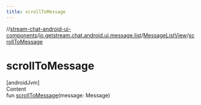 ```yaml
---
title: scrollToMessage
---
```

//[stream-chat-android-ui-components](../../../index.md)/[io.getstream.chat.android.ui.message.list](../index.md)/[MessageListView](index.md)/[scrollToMessage](scrollToMessage.md)



# scrollToMessage  
[androidJvm]  
Content  
fun [scrollToMessage](scrollToMessage.md)(message: Message)  



